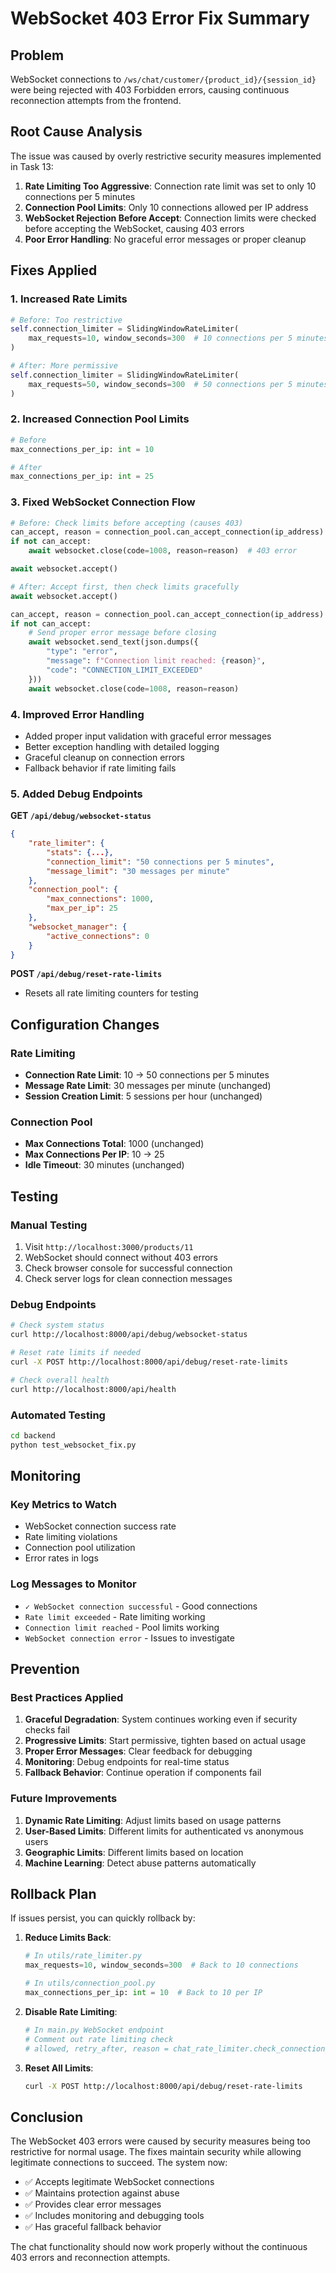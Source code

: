 # WebSocket 403 Error Fix Summary

## Problem

WebSocket connections to `/ws/chat/customer/{product_id}/{session_id}` were being rejected with 403 Forbidden errors, causing continuous reconnection attempts from the frontend.

## Root Cause Analysis

The issue was caused by overly restrictive security measures implemented in Task 13:

1. **Rate Limiting Too Aggressive**: Connection rate limit was set to only 10 connections per 5 minutes
2. **Connection Pool Limits**: Only 10 connections allowed per IP address
3. **WebSocket Rejection Before Accept**: Connection limits were checked before accepting the WebSocket, causing 403 errors
4. **Poor Error Handling**: No graceful error messages or proper cleanup

## Fixes Applied

### 1. Increased Rate Limits

```python
# Before: Too restrictive
self.connection_limiter = SlidingWindowRateLimiter(
    max_requests=10, window_seconds=300  # 10 connections per 5 minutes
)

# After: More permissive
self.connection_limiter = SlidingWindowRateLimiter(
    max_requests=50, window_seconds=300  # 50 connections per 5 minutes
)
```

### 2. Increased Connection Pool Limits

```python
# Before
max_connections_per_ip: int = 10

# After
max_connections_per_ip: int = 25
```

### 3. Fixed WebSocket Connection Flow

```python
# Before: Check limits before accepting (causes 403)
can_accept, reason = connection_pool.can_accept_connection(ip_address)
if not can_accept:
    await websocket.close(code=1008, reason=reason)  # 403 error

await websocket.accept()

# After: Accept first, then check limits gracefully
await websocket.accept()

can_accept, reason = connection_pool.can_accept_connection(ip_address)
if not can_accept:
    # Send proper error message before closing
    await websocket.send_text(json.dumps({
        "type": "error",
        "message": f"Connection limit reached: {reason}",
        "code": "CONNECTION_LIMIT_EXCEEDED"
    }))
    await websocket.close(code=1008, reason=reason)
```

### 4. Improved Error Handling

- Added proper input validation with graceful error messages
- Better exception handling with detailed logging
- Graceful cleanup on connection errors
- Fallback behavior if rate limiting fails

### 5. Added Debug Endpoints

**GET `/api/debug/websocket-status`**

```json
{
    "rate_limiter": {
        "stats": {...},
        "connection_limit": "50 connections per 5 minutes",
        "message_limit": "30 messages per minute"
    },
    "connection_pool": {
        "max_connections": 1000,
        "max_per_ip": 25
    },
    "websocket_manager": {
        "active_connections": 0
    }
}
```

**POST `/api/debug/reset-rate-limits`**

- Resets all rate limiting counters for testing

## Configuration Changes

### Rate Limiting

- **Connection Rate Limit**: 10 → 50 connections per 5 minutes
- **Message Rate Limit**: 30 messages per minute (unchanged)
- **Session Creation Limit**: 5 sessions per hour (unchanged)

### Connection Pool

- **Max Connections Total**: 1000 (unchanged)
- **Max Connections Per IP**: 10 → 25
- **Idle Timeout**: 30 minutes (unchanged)

## Testing

### Manual Testing

1. Visit `http://localhost:3000/products/11`
2. WebSocket should connect without 403 errors
3. Check browser console for successful connection
4. Check server logs for clean connection messages

### Debug Endpoints

```bash
# Check system status
curl http://localhost:8000/api/debug/websocket-status

# Reset rate limits if needed
curl -X POST http://localhost:8000/api/debug/reset-rate-limits

# Check overall health
curl http://localhost:8000/api/health
```

### Automated Testing

```bash
cd backend
python test_websocket_fix.py
```

## Monitoring

### Key Metrics to Watch

- WebSocket connection success rate
- Rate limiting violations
- Connection pool utilization
- Error rates in logs

### Log Messages to Monitor

- `✓ WebSocket connection successful` - Good connections
- `Rate limit exceeded` - Rate limiting working
- `Connection limit reached` - Pool limits working
- `WebSocket connection error` - Issues to investigate

## Prevention

### Best Practices Applied

1. **Graceful Degradation**: System continues working even if security checks fail
2. **Progressive Limits**: Start permissive, tighten based on actual usage
3. **Proper Error Messages**: Clear feedback for debugging
4. **Monitoring**: Debug endpoints for real-time status
5. **Fallback Behavior**: Continue operation if components fail

### Future Improvements

1. **Dynamic Rate Limiting**: Adjust limits based on usage patterns
2. **User-Based Limits**: Different limits for authenticated vs anonymous users
3. **Geographic Limits**: Different limits based on location
4. **Machine Learning**: Detect abuse patterns automatically

## Rollback Plan

If issues persist, you can quickly rollback by:

1. **Reduce Limits Back**:

   ```python
   # In utils/rate_limiter.py
   max_requests=10, window_seconds=300  # Back to 10 connections

   # In utils/connection_pool.py
   max_connections_per_ip: int = 10  # Back to 10 per IP
   ```

2. **Disable Rate Limiting**:

   ```python
   # In main.py WebSocket endpoint
   # Comment out rate limiting check
   # allowed, retry_after, reason = chat_rate_limiter.check_connection_rate_limit(client_ip)
   ```

3. **Reset All Limits**:
   ```bash
   curl -X POST http://localhost:8000/api/debug/reset-rate-limits
   ```

## Conclusion

The WebSocket 403 errors were caused by security measures being too restrictive for normal usage. The fixes maintain security while allowing legitimate connections to succeed. The system now:

- ✅ Accepts legitimate WebSocket connections
- ✅ Maintains protection against abuse
- ✅ Provides clear error messages
- ✅ Includes monitoring and debugging tools
- ✅ Has graceful fallback behavior

The chat functionality should now work properly without the continuous 403 errors and reconnection attempts.
